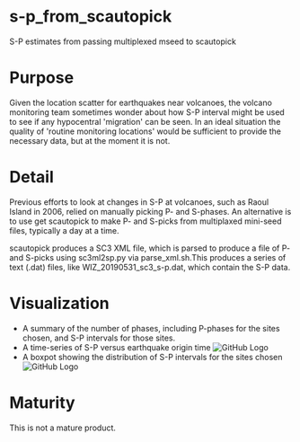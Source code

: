 # s-p_from_scautopick
S-P estimates from passing multiplexed mseed to scautopick

# Purpose
Given the location scatter for earthquakes near volcanoes, the volcano monitoring team sometimes wonder about how S-P interval might be used to see if any hypocentral 'migration' can be seen. In an ideal situation the quality of 'routine monitoring locations' would be sufficient to provide the necessary data, but at the moment it is not.

# Detail
Previous efforts to look at changes in S-P at volcanoes, such as Raoul Island in 2006, relied on manually picking P- and S-phases.  An alternative is to use get scautopick to make P- and S-picks from multiplaxed mini-seed files, typically a day at a time.

scautopick produces a SC3 XML file, which is parsed to produce a file of P- and S-picks using sc3ml2sp.py via 
parse_xml.sh.This produces a series of text (.dat) files, like WIZ_20190531_sc3_s-p.dat, which contain the S-P data.

# Visualization
- A summary of the number of phases, including P-phases for the sites chosen, and S-P intervals for those sites.
- A time-series of S-P versus earthquake origin time
![GitHub Logo](/readme_images/white_island_s-p_scatter.png)
- A boxpot showing the distribution of S-P intervals for the sites chosen
![GitHub Logo](/readme_images/white_island_s-p_boxplot.png)

# Maturity
This is not a mature product.
